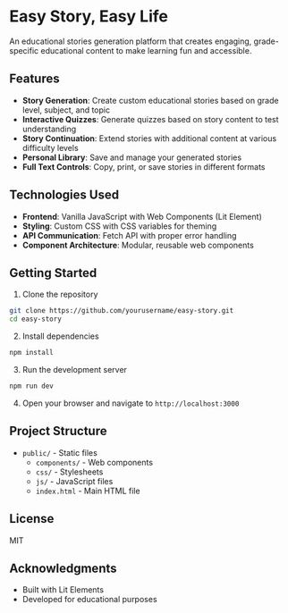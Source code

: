 # Easy Story, Easy Life

An educational stories generation platform that creates engaging, grade-specific educational content to make learning fun and accessible.

## Features

- **Story Generation**: Create custom educational stories based on grade level, subject, and topic
- **Interactive Quizzes**: Generate quizzes based on story content to test understanding
- **Story Continuation**: Extend stories with additional content at various difficulty levels
- **Personal Library**: Save and manage your generated stories
- **Full Text Controls**: Copy, print, or save stories in different formats

## Technologies Used

- **Frontend**: Vanilla JavaScript with Web Components (Lit Element)
- **Styling**: Custom CSS with CSS variables for theming
- **API Communication**: Fetch API with proper error handling
- **Component Architecture**: Modular, reusable web components

## Getting Started

1. Clone the repository
```bash
git clone https://github.com/yourusername/easy-story.git
cd easy-story
```

2. Install dependencies
```bash
npm install
```

3. Run the development server
```bash
npm run dev
```

4. Open your browser and navigate to `http://localhost:3000`

## Project Structure

- `public/` - Static files
  - `components/` - Web components
  - `css/` - Stylesheets
  - `js/` - JavaScript files
  - `index.html` - Main HTML file

## License

MIT

## Acknowledgments

- Built with Lit Elements
- Developed for educational purposes 